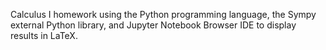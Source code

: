 Calculus I homework using the Python programming language, the Sympy external Python library, and Jupyter Notebook Browser IDE to display results in LaTeX.
